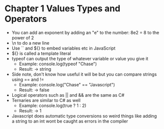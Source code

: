 # Chapter 1 Values Types and Operators

- You can add an exponent by adding an "e" to the number: 8e2 = 8 to the power of 2
- \n to do a new line 
- Use `` and ${} to embed variables etc in JavaScript
- ${} is called a template literal
- typeof can output the type of whatever variable or value you give it
    - Example: console.log(typeof "Chase")
    - Result:  -> string
- Side note, don't know how useful it will be but you can compare strings using == and !=
    - Example: console.log("Chase" == "Javascript")
    - Result:  -> false
- Logical operators such as || and && are the same as C#
- Ternaries are similar to C# as well
    - Example: console.log(true ? 1 : 2)
    - Result:  -> 1 
- Javascript does automatic type conversions so weird things like adding a string to an int wont be caught as errors in the compiler
